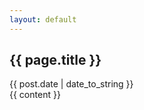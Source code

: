 ```yaml
---
layout: default
---
```

<div id="article-container">
<h2 class="title">{{ page.title }}</h2>
<div id="post-date">{{ post.date | date_to_string }}</div>
{{ content }}
</div>
